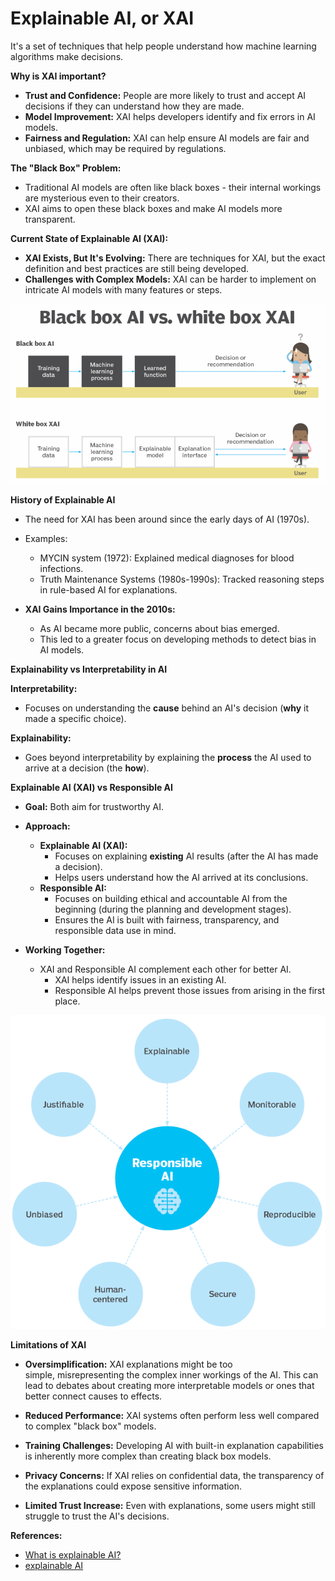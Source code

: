 # Explainable AI, or XAI
It's a set of techniques that help people understand how machine learning algorithms make decisions.

**Why is XAI important?**

- **Trust and Confidence:** People are more likely to trust and accept AI decisions if they can understand how they are made.
- **Model Improvement:** XAI helps developers identify and fix errors in AI models.
- **Fairness and Regulation:** XAI can help ensure AI models are fair and unbiased, which may be required by regulations.

**The "Black Box" Problem:**

- Traditional AI models are often like black boxes - their internal workings are mysterious even to their creators.
- XAI aims to open these black boxes and make AI models more transparent.

**Current State of Explainable AI (XAI):**

- **XAI Exists, But It's Evolving:** There are techniques for XAI, but the exact definition and best practices are still being developed.
- **Challenges with Complex Models:** XAI can be harder to implement on intricate AI models with many features or steps.

![Explainable AI](./images/explainable-ai.png)

**History of Explainable AI**

- The need for XAI has been around since the early days of AI (1970s).
- Examples:
    - MYCIN system (1972): Explained medical diagnoses for blood infections.
    - Truth Maintenance Systems (1980s-1990s): Tracked reasoning steps in rule-based AI for explanations.
- **XAI Gains Importance in the 2010s:**
    
    - As AI became more public, concerns about bias emerged.
    - This led to a greater focus on developing methods to detect bias in AI models.

**Explainability vs Interpretability in AI**

**Interpretability:**

- Focuses on understanding the **cause** behind an AI's decision (**why** it made a specific choice).

**Explainability:**

- Goes beyond interpretability by explaining the **process** the AI used to arrive at a decision (the **how**).

**Explainable AI (XAI) vs Responsible AI**

- **Goal:** Both aim for trustworthy AI.
- **Approach:**
    
    - **Explainable AI (XAI):**
        - Focuses on explaining **existing** AI results (after the AI has made a decision).
        - Helps users understand how the AI arrived at its conclusions.
    - **Responsible AI:**
        - Focuses on building ethical and accountable AI from the beginning (during the planning and development stages).
        - Ensures the AI is built with fairness, transparency, and responsible data use in mind.
- **Working Together:**
    
    - XAI and Responsible AI complement each other for better AI.
        - XAI helps identify issues in an existing AI.
        - Responsible AI helps prevent those issues from arising in the first place.

![Responsible AI](./images/responsible-ai.png)

**Limitations of XAI**

- **Oversimplification:** XAI explanations might be too simple, misrepresenting the complex inner workings of the AI. This can lead to debates about creating more interpretable models or ones that better connect causes to effects.
    
- **Reduced Performance:** XAI systems often perform less well compared to complex "black box" models.
    
- **Training Challenges:** Developing AI with built-in explanation capabilities is inherently more complex than creating black box models.
    
- **Privacy Concerns:** If XAI relies on confidential data, the transparency of the explanations could expose sensitive information.
    
- **Limited Trust Increase:** Even with explanations, some users might still struggle to trust the AI's decisions.


**References:**

- [What is explainable AI?](https://www.ibm.com/topics/explainable-ai) 
- [explainable AI](https://www.techtarget.com/whatis/definition/explainable-AI-XAI)
